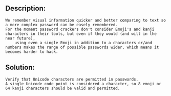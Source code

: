 ## Description:

	We remember visual information quicker and better comparing to text so a more complex password can be easely remembered.
	For the moment password crackers don't consider Emoji's and kanji characters in their tools, but even if they would (and will in the near future),
        using even a single Emoji in addition to a characters or/and numbers makes the range of possible passwords wider, which means it becomes harder to hack.

## Solution:
	
	Verify that Unicode characters are permitted in passwords. 
	A single Unicode code point is considered a character, so 8 emoji or 64 kanji characters should be valid and permitted.
